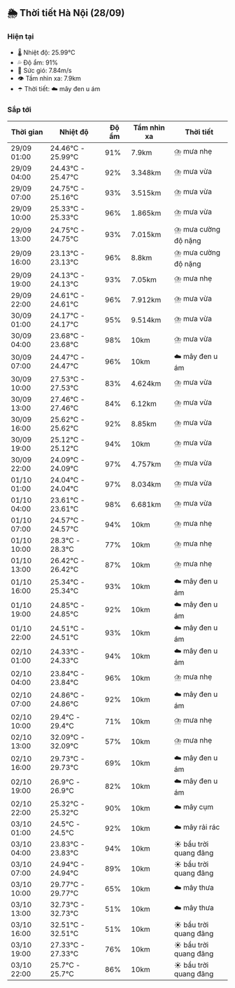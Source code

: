 ## 🌦️ Thời tiết Hà Nội (28/09)

### Hiện tại

- 🌡️ Nhiệt độ: 25.99℃
- 💦 Độ ẩm: 91%
- 💨 Sức gió: 7.84m/s
- 👁️ Tầm nhìn xa: 7.9km
- ☂️ Thời tiết: ☁️ mây đen u ám

### Sắp tới

| Thời gian | Nhiệt độ | Độ ẩm | Tầm nhìn xa | Thời tiết |
| --- | --- | --- | --- | --- |
| 29/09 01:00 | 24.46℃ - 25.99℃ | 91% | 7.9km | ⛈️ mưa nhẹ |
| 29/09 04:00 | 24.43℃ - 25.47℃ | 92% | 3.348km | ⛈️ mưa vừa |
| 29/09 07:00 | 24.75℃ - 25.16℃ | 93% | 3.515km | ⛈️ mưa vừa |
| 29/09 10:00 | 25.33℃ - 25.33℃ | 96% | 1.865km | ⛈️ mưa vừa |
| 29/09 13:00 | 24.75℃ - 24.75℃ | 93% | 7.015km | ⛈️ mưa cường độ nặng |
| 29/09 16:00 | 23.13℃ - 23.13℃ | 96% | 8.8km | ⛈️ mưa cường độ nặng |
| 29/09 19:00 | 24.13℃ - 24.13℃ | 93% | 7.05km | ⛈️ mưa nhẹ |
| 29/09 22:00 | 24.61℃ - 24.61℃ | 96% | 7.912km | ⛈️ mưa vừa |
| 30/09 01:00 | 24.17℃ - 24.17℃ | 95% | 9.514km | ⛈️ mưa vừa |
| 30/09 04:00 | 23.68℃ - 23.68℃ | 98% | 10km | ⛈️ mưa vừa |
| 30/09 07:00 | 24.47℃ - 24.47℃ | 96% | 10km | ☁️ mây đen u ám |
| 30/09 10:00 | 27.53℃ - 27.53℃ | 83% | 4.624km | ⛈️ mưa vừa |
| 30/09 13:00 | 27.46℃ - 27.46℃ | 84% | 6.12km | ⛈️ mưa vừa |
| 30/09 16:00 | 25.62℃ - 25.62℃ | 92% | 8.85km | ⛈️ mưa vừa |
| 30/09 19:00 | 25.12℃ - 25.12℃ | 94% | 10km | ⛈️ mưa vừa |
| 30/09 22:00 | 24.09℃ - 24.09℃ | 97% | 4.757km | ⛈️ mưa vừa |
| 01/10 01:00 | 24.04℃ - 24.04℃ | 97% | 8.034km | ⛈️ mưa vừa |
| 01/10 04:00 | 23.61℃ - 23.61℃ | 98% | 6.681km | ⛈️ mưa vừa |
| 01/10 07:00 | 24.57℃ - 24.57℃ | 94% | 10km | ⛈️ mưa nhẹ |
| 01/10 10:00 | 28.3℃ - 28.3℃ | 77% | 10km | ⛈️ mưa nhẹ |
| 01/10 13:00 | 26.42℃ - 26.42℃ | 87% | 10km | ⛈️ mưa nhẹ |
| 01/10 16:00 | 25.34℃ - 25.34℃ | 93% | 10km | ☁️ mây đen u ám |
| 01/10 19:00 | 24.85℃ - 24.85℃ | 92% | 10km | ☁️ mây đen u ám |
| 01/10 22:00 | 24.51℃ - 24.51℃ | 93% | 10km | ☁️ mây đen u ám |
| 02/10 01:00 | 24.33℃ - 24.33℃ | 94% | 10km | ☁️ mây đen u ám |
| 02/10 04:00 | 23.84℃ - 23.84℃ | 96% | 10km | ⛈️ mưa nhẹ |
| 02/10 07:00 | 24.86℃ - 24.86℃ | 92% | 10km | ☁️ mây đen u ám |
| 02/10 10:00 | 29.4℃ - 29.4℃ | 71% | 10km | ⛈️ mưa nhẹ |
| 02/10 13:00 | 32.09℃ - 32.09℃ | 57% | 10km | ⛈️ mưa nhẹ |
| 02/10 16:00 | 29.73℃ - 29.73℃ | 69% | 10km | ☁️ mây đen u ám |
| 02/10 19:00 | 26.9℃ - 26.9℃ | 82% | 10km | ☁️ mây đen u ám |
| 02/10 22:00 | 25.32℃ - 25.32℃ | 90% | 10km | ☁️ mây cụm |
| 03/10 01:00 | 24.5℃ - 24.5℃ | 92% | 10km | ☁️ mây rải rác |
| 03/10 04:00 | 23.83℃ - 23.83℃ | 94% | 10km | ☀️ bầu trời quang đãng |
| 03/10 07:00 | 24.94℃ - 24.94℃ | 89% | 10km | ☀️ bầu trời quang đãng |
| 03/10 10:00 | 29.77℃ - 29.77℃ | 65% | 10km | ☁️ mây thưa |
| 03/10 13:00 | 32.73℃ - 32.73℃ | 51% | 10km | ☁️ mây thưa |
| 03/10 16:00 | 32.51℃ - 32.51℃ | 51% | 10km | ☀️ bầu trời quang đãng |
| 03/10 19:00 | 27.33℃ - 27.33℃ | 76% | 10km | ☀️ bầu trời quang đãng |
| 03/10 22:00 | 25.7℃ - 25.7℃ | 86% | 10km | ☀️ bầu trời quang đãng |
